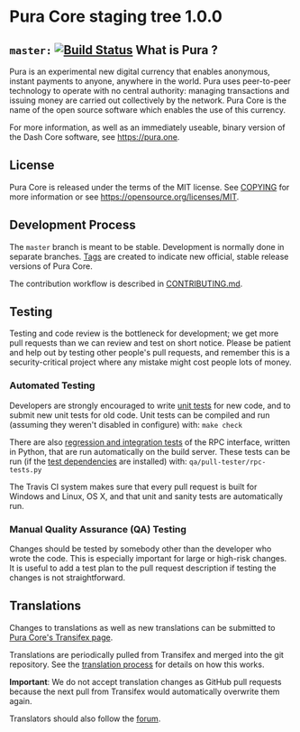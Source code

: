 Pura Core staging tree 1.0.0
===============================

`master:` [![Build Status](https://travis-ci.org/puracore/pura.svg?branch=master)](https://travis-ci.org/dashpay/dash)
What is Pura ?
----------------

Pura is an experimental new digital currency that enables anonymous, instant
payments to anyone, anywhere in the world. Pura uses peer-to-peer technology
to operate with no central authority: managing transactions and issuing money
are carried out collectively by the network. Pura Core is the name of the open
source software which enables the use of this currency.

For more information, as well as an immediately useable, binary version of
the Dash Core software, see https://pura.one.


License
-------

Pura Core is released under the terms of the MIT license. See [COPYING](COPYING) for more
information or see https://opensource.org/licenses/MIT.

Development Process
-------------------

The `master` branch is meant to be stable. Development is normally done in separate branches.
[Tags](https://github.com/purapay/pura/tags) are created to indicate new official,
stable release versions of Pura Core.

The contribution workflow is described in [CONTRIBUTING.md](CONTRIBUTING.md).

Testing
-------

Testing and code review is the bottleneck for development; we get more pull
requests than we can review and test on short notice. Please be patient and help out by testing
other people's pull requests, and remember this is a security-critical project where any mistake might cost people
lots of money.

### Automated Testing

Developers are strongly encouraged to write [unit tests](/doc/unit-tests.md) for new code, and to
submit new unit tests for old code. Unit tests can be compiled and run
(assuming they weren't disabled in configure) with: `make check`

There are also [regression and integration tests](/qa) of the RPC interface, written
in Python, that are run automatically on the build server.
These tests can be run (if the [test dependencies](/qa) are installed) with: `qa/pull-tester/rpc-tests.py`

The Travis CI system makes sure that every pull request is built for Windows
and Linux, OS X, and that unit and sanity tests are automatically run.

### Manual Quality Assurance (QA) Testing

Changes should be tested by somebody other than the developer who wrote the
code. This is especially important for large or high-risk changes. It is useful
to add a test plan to the pull request description if testing the changes is
not straightforward.

Translations
------------

Changes to translations as well as new translations can be submitted to
[Pura Core's Transifex page](https://www.transifex.com/projects/p/pura/).

Translations are periodically pulled from Transifex and merged into the git repository. See the
[translation process](doc/translation_process.md) for details on how this works.

**Important**: We do not accept translation changes as GitHub pull requests because the next
pull from Transifex would automatically overwrite them again.

Translators should also follow the [forum](https://www.dash.org/forum/topic/dash-worldwide-collaboration.88/).
